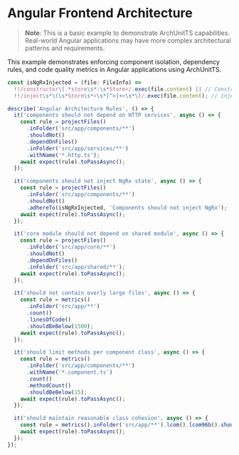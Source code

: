 # Angular Frontend Architecture

> **Note**: This is a basic example to demonstrate ArchUnitTS capabilities. Real-world Angular applications may have more complex architectural patterns and requirements.

This example demonstrates enforcing component isolation, dependency rules, and code quality metrics in Angular applications using ArchUnitTS.

```typescript
const isNgRxInjected = (file: FileInfo) =>
  !!/constructor\(.*store\s*:\s*Store</.exec(file.content) || // Constructor injection: constructor(... , store: Store<...)
  !!/inject\s*\(\s*Store\s*<\s*[^>]+>\s*\)/.exec(file.content); // inject(Store<AppState>)

describe('Angular Architecture Rules', () => {
  it('components should not depend on HTTP services', async () => {
    const rule = projectFiles()
      .inFolder('src/app/components/**')
      .shouldNot()
      .dependOnFiles()
      .inFolder('src/app/services/**')
      .withName('*.http.ts');
    await expect(rule).toPassAsync();
  });

  it('components should not inject NgRx state', async () => {
    const rule = projectFiles()
      .inFolder('src/app/components/**')
      .shouldNot()
      .adhereTo(isNgRxInjected, 'Components should not inject NgRx');
    await expect(rule).toPassAsync();
  });

  it('core module should not depend on shared module', async () => {
    const rule = projectFiles()
      .inFolder('src/app/core/**')
      .shouldNot()
      .dependOnFiles()
      .inFolder('src/app/shared/**');
    await expect(rule).toPassAsync();
  });

  it('should not contain overly large files', async () => {
    const rule = metrics()
      .inFolder('src/app/**')
      .count()
      .linesOfCode()
      .shouldBeBelow(1500);
    await expect(rule).toPassAsync();
  });

  it('should limit methods per component class', async () => {
    const rule = metrics()
      .inFolder('src/app/components/**')
      .withName('*.component.ts')
      .count()
      .methodCount()
      .shouldBeBelow(15);
    await expect(rule).toPassAsync();
  });

  it('should maintain reasonable class cohesion', async () => {
    const rule = metrics().inFolder('src/app/**').lcom().lcom96b().shouldBeBelow(0.8);
    await expect(rule).toPassAsync();
  });
});
```
